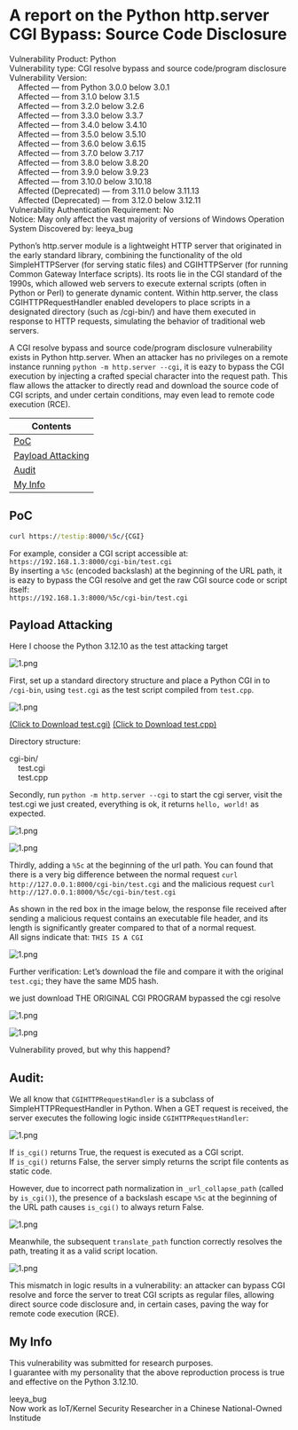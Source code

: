 
# [](#header-3)A report on the Python http.server CGI Bypass: Source Code Disclosure

Vulnerability Product: Python   
Vulnerability type: CGI resolve bypass and source code/program disclosure  
Vulnerability Version:   
&nbsp;&nbsp;&nbsp;&nbsp;Affected — from Python 3.0.0 below 3.0.1  
&nbsp;&nbsp;&nbsp;&nbsp;Affected — from 3.1.0 below 3.1.5  
&nbsp;&nbsp;&nbsp;&nbsp;Affected — from 3.2.0 below 3.2.6  
&nbsp;&nbsp;&nbsp;&nbsp;Affected — from 3.3.0 below 3.3.7  
&nbsp;&nbsp;&nbsp;&nbsp;Affected — from 3.4.0 below 3.4.10  
&nbsp;&nbsp;&nbsp;&nbsp;Affected — from 3.5.0 below 3.5.10  
&nbsp;&nbsp;&nbsp;&nbsp;Affected — from 3.6.0 below 3.6.15  
&nbsp;&nbsp;&nbsp;&nbsp;Affected — from 3.7.0 below 3.7.17  
&nbsp;&nbsp;&nbsp;&nbsp;Affected — from 3.8.0 below 3.8.20  
&nbsp;&nbsp;&nbsp;&nbsp;Affected — from 3.9.0 below 3.9.23  
&nbsp;&nbsp;&nbsp;&nbsp;Affected — from 3.10.0 below 3.10.18  
&nbsp;&nbsp;&nbsp;&nbsp;Affected (Deprecated) — from 3.11.0 below 3.11.13  
&nbsp;&nbsp;&nbsp;&nbsp;Affected (Deprecated) — from 3.12.0 below 3.12.11  
Vulnerability Authentication Requirement: No  
Notice: May only affect the vast majority of versions of Windows Operation System
Discovered by: leeya_bug


Python’s http.server module is a lightweight HTTP server that originated in the early standard library, combining the functionality of the old SimpleHTTPServer (for serving static files) and CGIHTTPServer (for running Common Gateway Interface scripts). Its roots lie in the CGI standard of the 1990s, which allowed web servers to execute external scripts (often in Python or Perl) to generate dynamic content. Within http.server, the class CGIHTTPRequestHandler enabled developers to place scripts in a designated directory (such as /cgi-bin/) and have them executed in response to HTTP requests, simulating the behavior of traditional web servers.  

A CGI resolve bypass and source code/program disclosure vulnerability exists in Python http.server. When an attacker has no privileges on a remote instance running `python -m http.server --cgi`, it is eazy to bypass the CGI execution by injecting a crafted special character into the request path. This flaw allows the attacker to directly read and download the source code of CGI scripts, and under certain conditions, may even lead to remote code execution (RCE).

| Contents |
|--------|
| [PoC](#poc) |
| [Payload Attacking](#payload-attacking) |
| [Audit](#audit) |
| [My Info](#my-info) |

## [](#header-3)PoC

```cmd
curl https://testip:8000/%5c/{CGI}
```

For example, consider a CGI script accessible at:  
`https://192.168.1.3:8000/cgi-bin/test.cgi`  
By inserting a `%5c` (encoded backslash) at the beginning of the URL path, it is eazy to bypass the CGI resolve and get the raw CGI source code or script itself:  
`https://192.168.1.3:8000/%5c/cgi-bin/test.cgi`  

## [](#header-3)Payload Attacking

Here I choose the Python 3.12.10 as the test attacking target

![1.png](0.png)

First, set up a standard directory structure and place a Python CGI in to `/cgi-bin`, using `test.cgi` as the test script compiled from `test.cpp`.

![1.png](1.png)

[(Click to Download test.cgi)](test.cgi) [(Click to Download test.cpp)](test.cpp)

Directory structure:

cgi-bin/  
&nbsp;&nbsp;&nbsp;&nbsp;test.cgi  
&nbsp;&nbsp;&nbsp;&nbsp;test.cpp  


Secondly, run `python -m http.server --cgi` to start the cgi server, visit the test.cgi we just created, everything is ok, it returns `hello, world!` as expected.

![1.png](2.png)

![1.png](3.png)

Thirdly, adding a `%5c` at the beginning of the url path. You can found that there is a very big difference between the normal request `curl http://127.0.0.1:8000/cgi-bin/test.cgi` and the malicious request `curl http://127.0.0.1:8000/%5c/cgi-bin/test.cgi`

As shown in the red box in the image below, the response file received after sending a malicious request contains an executable file header, and its length is significantly greater compared to that of a normal request.  
All signs indicate that: `THIS IS A CGI`

![1.png](4.png)

Further verification: Let’s download the file and compare it with the original `test.cgi`; they have the same MD5 hash.  

we just download THE ORIGINAL CGI PROGRAM bypassed the cgi resolve

![1.png](5.png)

![1.png](6.png)

Vulnerability proved, but why this happend?


## [](#header-3)Audit: 

We all know that `CGIHTTPRequestHandler` is a subclass of SimpleHTTPRequestHandler in Python. When a GET request is received, the server executes the following logic inside `CGIHTTPRequestHandler`:

![1.png](7.png)

If `is_cgi()` returns True, the request is executed as a CGI script.  
If `is_cgi()` returns False, the server simply returns the script file contents as static code.  

However, due to incorrect path normalization in `_url_collapse_path` (called by `is_cgi()`), the presence of a backslash escape `%5c` at the beginning of the URL path causes `is_cgi()` to always return False. 

![1.png](8.png)

Meanwhile, the subsequent `translate_path` function correctly resolves the path, treating it as a valid script location.

![1.png](9.png)

This mismatch in logic results in a vulnerability: an attacker can bypass CGI resolve and force the server to treat CGI scripts as regular files, allowing direct source code disclosure and, in certain cases, paving the way for remote code execution (RCE).

## [](#header-3)My Info

This vulnerability was submitted for research purposes.  
I guarantee with my personality that the above reproduction process is true and effective on the Python 3.12.10.

leeya_bug  
Now work as IoT/Kernel Security Researcher in a Chinese National-Owned Institude  
